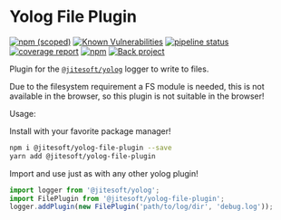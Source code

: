# Yolog File Plugin

[![npm (scoped)](https://img.shields.io/npm/v/@jitesoft/yolog-file-plugin)](https://www.npmjs.com/package/@jitesoft/yolog-file-plugin)
[![Known Vulnerabilities](https://dev.snyk.io/test/npm/@jitesoft/yolog-file-plugin/badge.svg)](https://dev.snyk.io/test/npm/@jitesoft/yolog-file-plugin)
[![pipeline status](https://gitlab.com/jitesoft/open-source/javascript/yolog-plugins/file/badges/master/pipeline.svg)](https://gitlab.com/jitesoft/open-source/javascript/yolog-plugins/file/commits/master)
[![coverage report](https://gitlab.com/jitesoft/open-source/javascript/yolog-plugins/file/badges/master/coverage.svg)](https://gitlab.com/jitesoft/open-source/javascript/yolog-plugins/file/commits/master)
[![npm](https://img.shields.io/npm/dt/@jitesoft/yolog-file-plugin)](https://www.npmjs.com/package/@jitesoft/yolog-file-plugin)
[![Back project](https://img.shields.io/badge/Open%20Collective-Tip%20the%20devs!-blue.svg)](https://opencollective.com/jitesoft-open-source)

Plugin for the [`@jitesoft/yolog`](https://www.npmjs.com/package/@jitesoft/yolog) logger to write to files.

Due to the filesystem requirement a FS module is needed, this is not available in the browser, so this plugin
is not suitable in the browser!

Usage:

Install with your favorite package manager!

```bash
npm i @jitesoft/yolog-file-plugin --save
yarn add @jitesoft/yolog-file-plugin
```

Import and use just as with any other yolog plugin!

```js
import logger from '@jitesoft/yolog';
import FilePlugin from '@jitesoft/yolog-file-plugin';
logger.addPlugin(new FilePlugin('path/to/log/dir', 'debug.log'));
```
